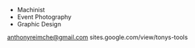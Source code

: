 - Machinist
- Event Photography
- Graphic Design

anthonyreimche@gmail.com
sites.google.com/view/tonys-tools


<!---
adminlog/adminlog is a ✨ special ✨ repository because its `README.md` (this file) appears on your GitHub profile.
You can click the Preview link to take a look at your changes.
--->
